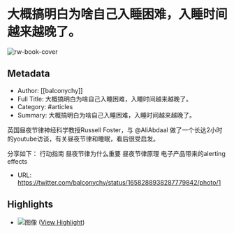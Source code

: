 # 大概搞明白为啥自己入睡困难，入睡时间越来越晚了。

![rw-book-cover](https://readwise-assets.s3.amazonaws.com/media/uploaded_book_covers/profile_101759/YsX3blNL.jpg)

## Metadata
- Author: [[balconychy]]
- Full Title: 大概搞明白为啥自己入睡困难，入睡时间越来越晚了。
- Category: #articles
- Summary: 大概搞明白为啥自己入睡困难，入睡时间越来越晚了。

英国昼夜节律神经科学教授Russell Foster，与 @AliAbdaal 做了一个长达2小时的youtube访谈，有关昼夜节律和睡眠，看后很受启发。

分享如下：
行动指南
昼夜节律为什么重要
昼夜节律原理
电子产品带来的alerting effects
- URL: https://twitter.com/balconychy/status/1658288938287779842/photo/1

## Highlights
- ![图像](https://pbs.twimg.com/media/FwNs6nraUAAMrXH?format=jpg&name=large) ([View Highlight](https://read.readwise.io/read/01h279bqxk30emp29s86djkkzr))
